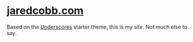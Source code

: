 # [jaredcobb.com](http://jaredcobb.com)
Based on the [Underscores](http://underscores.me) starter theme, this is my site. Not much else to say.